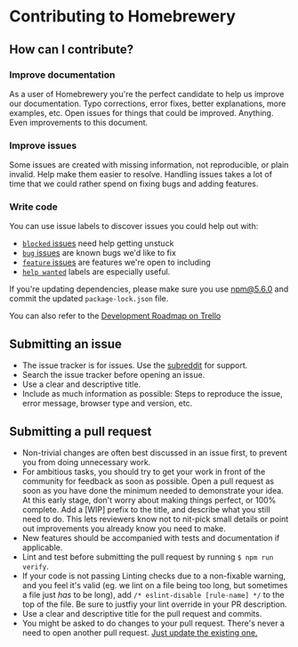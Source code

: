 # Contributing to Homebrewery

## How can I contribute?

### Improve documentation

As a user of Homebrewery you're the perfect candidate to help us improve our documentation. Typo corrections, error fixes, better explanations, more examples, etc. Open issues for things that could be improved. Anything. Even improvements to this document.


### Improve issues

Some issues are created with missing information, not reproducible, or plain invalid. Help make them easier to resolve. Handling issues takes a lot of time that we could rather spend on fixing bugs and adding features.


### Write code

You can use issue labels to discover issues you could help out with:

* [`blocked` issues](https://github.com/stolksdorf/homebrewery/labels/blocked) need help getting unstuck
* [`bug` issues](https://github.com/stolksdorf/homebrewery/labels/bug) are known bugs we'd like to fix
* [`feature` issues](https://github.com/stolksdorf/homebrewery/labels/feature) are features we're open to including
* [`help wanted`](https://github.com/stolksdorf/homebrewery/labels/help%20wanted) labels are especially useful.

If you're updating dependencies, please make sure you use npm@5.6.0 and commit the updated `package-lock.json` file.

You can also refer to the [Development Roadmap on Trello](https://trello.com/b/q6kE29F8/development-roadmap)


## Submitting an issue

- The issue tracker is for issues. Use the [subreddit](https://www.reddit.com/r/homebrewery/) for support.
- Search the issue tracker before opening an issue.
- Use a clear and descriptive title.
- Include as much information as possible: Steps to reproduce the issue, error message, browser type and version, etc.


## Submitting a pull request

- Non-trivial changes are often best discussed in an issue first, to prevent you from doing unnecessary work.
- For ambitious tasks, you should try to get your work in front of the community for feedback as soon as possible. Open a pull request as soon as you have done the minimum needed to demonstrate your idea. At this early stage, don't worry about making things perfect, or 100% complete. Add a [WIP] prefix to the title, and describe what you still need to do. This lets reviewers know not to nit-pick small details or point out improvements you already know you need to make.
- New features should be accompanied with tests and documentation if applicable.
- Lint and test before submitting the pull request by running `$ npm run verify`.
- If your code is not passing Linting checks due to a non-fixable warning, and you feel it's valid (eg. we lint on a file being too long, but sometimes a file just _has_ to be long), add `/* eslint-disable [rule-name] */` to the top of the file. Be sure to justfiy your lint override in your PR description.
- Use a clear and descriptive title for the pull request and commits.
- You might be asked to do changes to your pull request. There's never a need to open another pull request. [Just update the existing one.](https://github.com/RichardLitt/knowledge/blob/master/github/amending-a-commit-guide.md)

